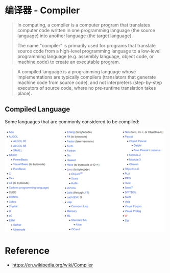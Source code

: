 # 编译器 - Compiler

> In computing, a compiler is a computer program that translates computer code written in one programming language (the source language) into another language (the target language). 
>
> The name "compiler" is primarily used for programs that translate source code from a high-level programming language to a low-level programming language (e.g. assembly language, object code, or machine code) to create an executable program.

> A compiled language is a programming language whose implementations are typically compilers (translators that generate machine code from source code), and not interpreters (step-by-step executors of source code, where no pre-runtime translation takes place).

## Compiled Language

Some languages that are commonly considered to be compiled:

 <img src="./.images/image-20230228225551764.png" alt="image-20230228225551764" style="zoom:67%;" />

# Reference

* https://en.wikipedia.org/wiki/Compiler